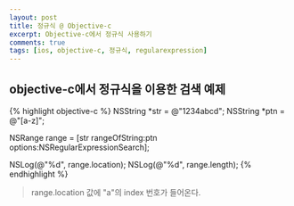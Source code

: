 ```yaml
---
layout: post
title: 정규식 @ Objective-c
excerpt: Objective-c에서 정규식 사용하기
comments: true
tags: [ios, objective-c, 정규식, regularexpression]
---
```

## objective-c에서 정규식을 이용한 검색 예제
{% highlight objective-c %}
NSString *str = @"1234abcd";
NSString *ptn = @"[a-z]";

NSRange range = [str rangeOfString:ptn options:NSRegularExpressionSearch];

NSLog(@"%d", range.location);
NSLog(@"%d", range.length);
{% endhighlight %}
> range.location 값에 "a"의 index 번호가 들어온다.
